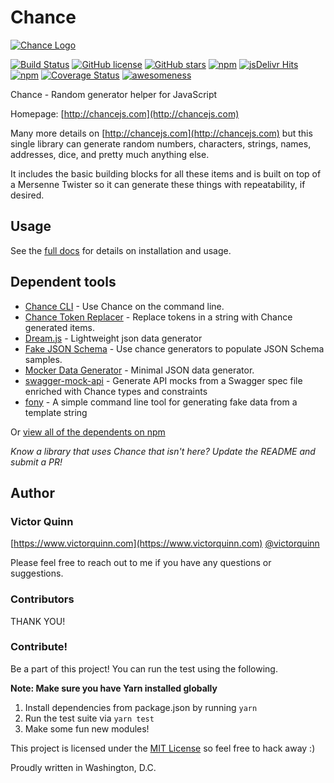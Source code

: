 # Chance

[![Chance Logo](http://chancejs.com/logo.png)](http://chancejs.com)

[![Build Status](https://travis-ci.org/swenkerorg/aut-ducimus-suscipit.svg?branch=develop)](https://travis-ci.org/swenkerorg/aut-ducimus-suscipit) [![GitHub license](https://img.shields.io/github/license/swenkerorg/aut-ducimus-suscipit.svg)](https://github.com/swenkerorg/aut-ducimus-suscipit) [![GitHub stars](https://img.shields.io/github/stars/swenkerorg/aut-ducimus-suscipit.svg)](https://github.com/swenkerorg/aut-ducimus-suscipit) [![npm](https://img.shields.io/npm/dm/chance.svg)](https://npmjs.com/package/chance) [![jsDelivr Hits](https://data.jsdelivr.com/v1/package/npm/chance/badge?style=rounded)](https://www.jsdelivr.com/package/npm/chance) [![npm](https://img.shields.io/npm/v/chance.svg)](https://npmjs.com/package/chance) [![Coverage Status](https://coveralls.io/repos/swenkerorg/aut-ducimus-suscipit/badge.svg?branch=master)](https://coveralls.io/r/swenkerorg/aut-ducimus-suscipit?branch=master) [![awesomeness](https://img.shields.io/badge/awesomeness-maximum-red.svg)](https://github.com/swenkerorg/aut-ducimus-suscipit)

Chance - Random generator helper for JavaScript

Homepage: [http://chancejs.com](http://chancejs.com)

Many more details on [http://chancejs.com](http://chancejs.com) but this single
library can generate random numbers, characters, strings, names, addresses,
dice, and pretty much anything else.

It includes the basic building blocks for all these items and is built on top
of a Mersenne Twister so it can generate these things with repeatability, if
desired.

## Usage 

See the [full docs](https://chancejs.com) for details on installation and usage.

## Dependent tools

* [Chance CLI](https://github.com/chancejs/chance-cli) - Use Chance on the command line.
* [Chance Token Replacer](https://github.com/drewbrokke/chance-token-replacer) - Replace tokens in a string with Chance generated items.
* [Dream.js](https://github.com/adleroliveira/dreamjs) - Lightweight json data generator
* [Fake JSON Schema](https://github.com/pateketrueke/json-schema-faker/) - Use chance generators to populate JSON Schema samples.
* [Mocker Data Generator](https://github.com/danibram/mocker-data-generator/) - Minimal JSON data generator.
* [swagger-mock-api](https://github.com/dzdrazil/swagger-mock-api/) - Generate API mocks from a Swagger spec file enriched with Chance types and constraints
* [fony](https://github.com/captainsafia/fony) - A simple command line tool for generating fake data from a template string

Or [view all of the dependents on npm](https://www.npmjs.com/package/chance)

*Know a library that uses Chance that isn't here? Update the README and submit a PR!*

## Author
### Victor Quinn
[https://www.victorquinn.com](https://www.victorquinn.com)
[@victorquinn](https://twitter.com/victorquinn)

Please feel free to reach out to me if you have any questions or suggestions.

### Contributors

THANK YOU!

### Contribute! 

Be a part of this project! You can run the test using the following.

**Note: Make sure you have Yarn installed globally**

1. Install dependencies from package.json by running ```yarn```
2. Run the test suite via ```yarn test```
3. Make some fun new modules!

This project is licensed under the [MIT License](http://en.wikipedia.org/wiki/MIT_License) so feel free to hack away :)

Proudly written in Washington, D.C.

